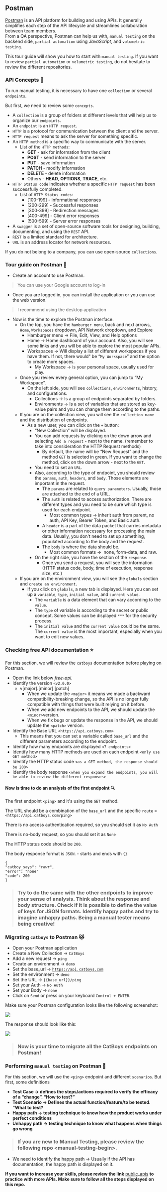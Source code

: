 ## Postman

[Postman](https://www.postman.com/) is an API platform for building and using APIs. It generally simplifies each step of the API lifecycle and streamlines collaboration between team members.   
From a QA perspective, Postman can help us with, `manual testing` on the backend side, `partial automation` using _JavaScript_, and `volumetric testing`. 

This tour guide will show you how to start with `manual testing`. If you want to review `partial automation` or `volumetric testing`, do not hesitate to review the different repositories. 

### API Concepts 🛫

To run manual testing, it is necessary to have one `collection` or several `endpoints`. 

But first, we need to review some `concepts`.  

*   A `collection` is a group of folders at different levels that will help us to organize our `endpoints`.
*   An `endpoint` is an `HTTP request`.
*   `HTTP` is a protocol for communication between the client and the server.
*   `HTTP request` means to ask the server for something specific.
*   An `HTTP method` is a specific way to communicate with the server. 
    *   List of the `HTTP methods`:
        *   **GET** - ask for information from the client
        *   **POST** - send information to the server
        *   **PUT** - save information 
        *   **PATCH** - modify information
        *   **DELETE** - delete information
        *   Others - **HEAD**, **OPTIONS**, **TRACE**, etc.
*   `HTTP Status code` indicates whether a specific `HTTP request` has been successfully completed.
    *   List of `HTTP Status codes`:
        *   \[100-199\] - Informational responses
        *   \[200-299\] - Successful responses
        *   \[300-399\] - Redirection messages
        *   \[400-499\] - Client error responses
        *   \[500-599\] - Server error responses
*   A `swagger` is a set of open-source software tools for designing, building, documenting, and using the `REST` API.
*   `REST` is a limited standard for architecture.
*   `URL` is an address locator for network resources.

If you do not belong to a company, you can use open-source `collections`.

### Tour guide on Postman 🚀

*   Create an account to use Postman.

> You can use your Google account to log-in

*   Once you are logged in, you can install the application or you can use the web version.

> I recommend using the desktop application

*   Now is the time to explore the Postman interface.
    *   On the top, you have the `hamburger menu`, back and next arrows, `Home`, `Workspaces` dropdown, API Network dropdown, and Explore
        *   Hamburger menu → File, Edit, View, and Help options
        *   Home → Home dashboard of your account. Also, you will see some links and you will be able to explore the most popular APIs.
        *   Workspaces → Will display a list of different workspaces if you have them. If not, there would" be “`My Workspace`” and the option to create more spaces.
            *   My Workspace → is your personal space, usually used for play.
    *   Once you review every general option, you can jump to “My Workspace”.
        *   On the left side, you will see `collections`, `environments`, history, and configurations.
            *   Collections → Is a group of endpoints separated by folders.
            *   Environments → Is a set of variables that are stored as key-value pairs and you can change them according to the paths.
    *   If you are on the collection view, you will see the `collection name` and the distribution of endpoints.
        *   As a new user, you can click on the `+` button:
            *   “New Collection” will be displayed.
            *   You can add requests by clicking on the down arrow and selecting `Add a request` - next to the name. (remember to take into consideration the HTTP Request methods)
                *   By default, the name will be “New Request” and the method `GET` is selected in green. If you want to change the method, click on the down arrow - next to the `GET`.
            *   You need to set an `URL`.
            *   Also, according to the type of endpoint, you should review the `params`, `auth`, `headers`, and `body`. Those elements are important in the request.
                *   The `params` are related to `query parameters`. Usually, those are attached to the end of a URL.
                *   The `auth` is related to access authorization. There are different types and you need to be sure which type is used for each endpoint.
                    *   Most common types → inherit auth from parent, no auth, API Key, Bearer Token, and Basic auth.
                *   A `header` is a part of the data packet that carries metadata or other information necessary for processing the main data. Usually, you don't need to set up something, populated according to the body and the request.
                *   The `body` is where the data should be.
                    *   Most common formats →  none, form-data, and raw.
            *   On the right side, you have the section of the `response`. 
                *   Once you send a request, you will see the information (HTTP status code, body, time of execution, response size, etc.)
    *   If you are on the environment view, you will see the `globals` section and `create an environment.`
        *   If you click on `globals`, a new tab is displayed. Here you can set up a `variable`, `type`, `initial value`, and `current value`.
            *   The `variable` is a data element that can vary according to the `value`.
            *   The `type` of variable is according to the secret or public concept. Some values can be displayed `***` for the security process.
            *   The `initial value` and the `current value` could be the same. The `current value` is the most important, especially when you want to edit new values.

### Checking free API documentation ⭐

For this section, we will review the `catboys` documentation before playing on Postman.

*   Open the link below [_free-api_](https://catboys.com/api)_._
*   Identify the version `<v2.0.0>`
    *   v\[major\].\[minor\].\[patch\]
        *   When we update the `<major>` it means we made a backward compatibility-breaking change, so the API is no longer fully compatible with things that were built relying on it before. 
        *   When we add new endpoints to the API, we should update the `<minor>`version.
        *   When we fix bugs or update the response in the API, we should update the `<patch>` version.
*   Identify the Base URL `<https://api.catboys.com>`
    *   This means that you can set a variable called `base_url` and the different parameters according to the endpoint.
*   Identify how many endpoints are displayed `<7 endpoints>`
*   Identify how many HTTP methods are used on each endpoint `<only use GET method>`
*   Identify the HTTP status code `<as a GET method, the response should be 200>` 
*   Identify the body response `<when you expand the endpoints, you will be able to review the different responses>`

#### Now is time to do an analysis of the first endpoint 🔍

The first endpoint `<ping>` and it's using the `GET` method.

The URL should be a combination of the `base_url` and the specific `route` = `<https://api.catboys.com/ping>`

There is no access authentication required, so you should set it as `No Auth`

There is no-body request, so you should set it as `None`

The HTTP status code should be `200`.

The body response format is `JSON`. - starts and ends with `{}`

```plaintext
{
"catboy_says": "rawr",
"error": "none"
"code": 200
}
```

> ### Try to do the same with the other endpoints to improve your sense of analysis. Think about the response and body structure. Check if it is possible to define the value of keys for JSON formats. Identify happy paths and try to imagine unhappy paths. Being a manual tester means being creative!

### Migrating `catboys` to Postman 🐱

*   Open your Postman application
*   Create a New Collection → `CatBoys`
*   Add a new request → `ping`
*   Create an environment → `demo`
*   Set the base\_url → [`https://api.catboys.com`](https://api.catboys.com)
*   Set the environment → `demo`
*   Set the URL → `{{base_url}}/ping`
*   Set your Auth → `No Auth`
*   Set your Body → `none`
*   Click on `Send` or press on your keyboard `Control + ENTER`.

Make sure your Postman configuration looks like the following screenshot:

![](https://33333.cdn.cke-cs.com/kSW7V9NHUXugvhoQeFaf/images/2320fbea6d01f10ab43c750b3a3c6535bd9b1a1b8cb849c0.png)

The response should look like this:

![](https://33333.cdn.cke-cs.com/kSW7V9NHUXugvhoQeFaf/images/60ea053a92d3734e3dc74599ed54553e554a550662054902.png)

> ### **Now is your time to migrate all the CatBoys endpoints on Postman!**

### Performing `manual testing` on Postman 🐾

For this section, we will use the `<ping>` endpoint and different `scenarios`. But first, some definitions 

*   **Test Case → defines the steps/actions required to verify the efficacy of a “change”. “How to test?”**
*   **Test Scenario → Defines the actual function/feature/to be tested. "What to test?**
*   **Happy path → testing technique to know how the product works under perfect conditions**
*   **Unhappy path → testing technique to know what happens when things go wrong**

> ### If you are new to Manual Testing, please review the following repo \<manual-testing-begin>.

*   We need to identify the happy path → Usually if the API has documentation, the happy path is displayed on it.

**If you want to increase your skills, please review the link** [public\_apis](https://github.com/public-apis/public-apis) **to practice with more APIs. Make sure to follow all the steps displayed on this repo.**
